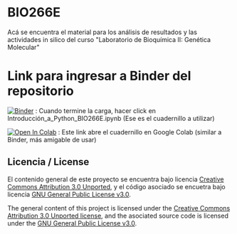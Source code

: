 # BIO266E
Acá se encuentra el material para los análisis de resultados y las actividades in silico del curso "Laboratorio de Bioquímica II: Genética Molecular"

# Link para ingresar a Binder del repositorio
[![Binder](https://mybinder.org/badge_logo.svg)](https://mybinder.org/v2/gh/AlejoArav/BIO266E/master) : Cuando termine la carga, hacer click en Introducción_a_Python_BIO266E.ipynb (Ese es el cuadernillo a utilizar)

[![Open In Colab](https://colab.research.google.com/assets/colab-badge.svg)](https://colab.research.google.com/github/AlejoArav/BIO266E/master/Introducción_a_Python_BIO266E.ipynb) : Este link abre el cuadernillo en Google Colab (similar a Binder, más amigable de usar)

## Licencia / License
El contenido general de este proyecto se encuentra bajo licencia [Creative Commons Attribution 3.0 Unported](https://creativecommons.org/licenses/by/3.0/), y el código asociado se encuetra bajo licencia [GNU General Public License v3.0](LICENSE.md).

The general content of this project is licensed under the [Creative Commons Attribution 3.0 Unported license](https://creativecommons.org/licenses/by/3.0/), and the asociated source code is licensed under the [GNU General Public License v3.0](LICENSE.md).  
